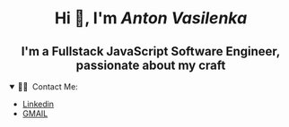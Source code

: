 <h1 align="center">Hi 👋, I'm <i>Anton Vasilenka</i></h1>
<h2 align="center">I'm a Fullstack JavaScript Software Engineer, passionate about my craft</h2>

<details open>
<summary> 🤝🏻 &nbsp;Contact Me: </summary>
  
  - [Linkedin](https://www.linkedin.com/in/anton-vasilenko/)
  - [GMAIL](mailto:anton.vasilenko00@gmail.com)
</details>

